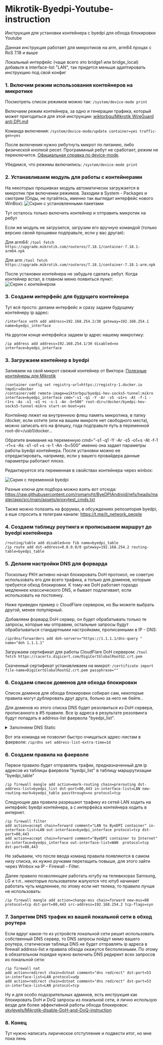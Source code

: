 # Mikrotik-Byedpi-Youtube-instruction
Инструкция для установки контейнера с byedpi для обхода блокировки Youtube

Данная инструкция работает для микротиков на arm, arm64 процах с RoS 7.18 и выше

Локальный интерфейс (чаще всего это bridge1 или bridge_local) добавьте в interface-list "LAN", так придется меньше адаптировать инструкцию под свой конфиг

### 1. Включим режим использования контейнеров на микротике
Посмотреть список режимов можно так: ``` /system/device-mode print ```

Включаем режим контейнера, за одно и генерации трафика, который может пригодиться для этой инструкции: [wiktorbgu/Mikrotik WireGuard anti DPI.md](https://gist.github.com/wiktorbgu/1f2dfe99837d8f2803483be95814d2e5)

Команда включения: ``` /system/device-mode/update container=yes traffic-gen=yes ```

После включения нужно ребутнуть микрот по питанию, либо физической кнопкой ресет. Программный ребут не сработает, режим не переключится. 
[Официальная справка по device-mode](https://help.mikrotik.com/docs/display/ROS/Device-mode).

Убедимся, что режимы включились: ``` /system/device-mode print ```

### 2. Устанавливаем модуль для работы с контейнерами
На некоторых прошивках модуль автоматически загружается в микротик при включении режимов.
Заходим в System - Packages и смотрим (Олды, не пугайтесь, именно так выглядит интерфейс нового WinBox): ![Скрин с установленными пакетами](screen1.jpg)

Тут осталось только включить контейнер и отправить микротик на ребут

Если же модуль не загрузился, загрузим его вручную командой (только версию своей прошивки подправьте, если у вас другая): 

Для arm64: ```/tool fetch https://upgrade.mikrotik.com/routeros/7.18.1/container-7.18.1-arm64.npk ```

Для arm ``` /tool fetch https://upgrade.mikrotik.com/routeros/7.18.1/container-7.18.1-arm.npk ```

После установки контейнера не забудьте сделать ребут. Когда контейнер встал, в главном меню появиться пункт: ![Скрин с контейнером ](screen2.png)

### 3. Создаем интерфейс для будущего контейнера
Тут всё просто: делаем интерфейс и сразу задаем будущему контейнеру ip адрес: 

``` /interface veth add address=192.168.254.2/30 gateway=192.168.254.1 name=byedpi_interface ```

На другом конце интерфейса задаем ip адрес нашему микротику: 

``` /ip address add address=192.168.254.1/30 disabled=no interface=byedpi_interface ```

### 3. Загружаем контейнер в byedpi
Заливаем на свой микрот свежий контейнер от Виктора: [Полезные контейнеры для Mikrotik](https://teletype.in/@wiktorbgu/containers-mikrotik)

```
/container config set registry-url=https://registry-1.docker.io tmpdir=docker
/container/add remote-image=wiktorbgu/byedpi-hev-socks5-tunnel:mikro interface=byedpi_interface cmd="-s1 -q1 -Y -Ar -s5 -o1+s -At -f-1 -r1+s -As -s1 -o1 +s -s-1 -An -b+500" root-dir=/docker/byedpi-hev-socks5-tunnel-mikro start-on-boot=yes
```
Контейнер ляжет на внутреннюю флеш память микротика, в папку /docker, если хотите (или на вашем микроте нет свободного места), можно записать его на флешку, года подправьте путь в переменной root-dir=/usb1/docker...

Обратите внимания на переменную cmd="-s1 -q1 -Y -Ar -s5 -o1+s -At -f-1 -r1+s -As -s1 -o1 +s -s-1 -An -b+500" именно она задает параметры работы byedpi контейнера. После установки можно ее отредактировать, например, если у вашего провайдера данные параметры работают плохо.

Редактируется эта переменная в свойствах контейнера через winbox: 

![Скрин с переменной byedpi ](screen3.png)

Разные ключи для подбора можно взять вот отсюда: https://raw.githubusercontent.com/romanvht/ByeDPIAndroid/refs/heads/master/app/src/main/assets/proxytest_cmds.txt

Также можно полазить на форумах, в обсуждениях репозитория byedpi, а еше спросить в телеграм канале: https://t.me/it_network_people

### 4. Создаем таблицу роутинга и прописываем маршрут до byedpi контейнера

```
/routing/table add disabled=no fib name=byedpi_table
/ip route add dst-address=0.0.0.0/0 gateway=192.168.254.2 routing-table=byedpi_table
```

### 5. Делаем настройки DNS для форварда
Поскольку РКН активно начал блокировать DoH протокол, не советую использовать его для всего трафика, а только для доменов, которым требуется обход блокировки. К тому-же DoH работает гораздо медленнее классического DNS, и бывает подлагивает, если использовать на постоянку.

Ниже приведен пример с CloudFlare сервером, но Вы можете выбрать другой, менее популярный.

Добавляем форвард DoH сервер, он будет обрабатывать только те запросы, которые мы отправим, остальные запросы будут обрабатываться стандартными настройками, прописанными в IP - DNS: 

``` /ip/dns/forwarders add doh-servers="https://1.1.1.1/dns-query " name="doh 1.1.1.1" ```

Загружаем сертификат для работы CloudFlare DoH сервером: ``` /tool fetch https://cacerts.digicert.com/DigiCertGlobalRootG2.crt.pem ```

Скаченный сертификат устанавливаем на микрот: ``` /certificate import file-name=DigiCertGlobalRootG2.crt.pem passphrase="" ```

### 6. Создаем список доменов для обхода блокировки

Список доменов для обхода блокировки собирал сам, некоторые правила могут дублировать друг друга, больно за него не бейте..

Для доменов из этого списка DNS будет резолвиться из DoH сервера, прописанного в #5 правиле. Все ip адреса в результате резолвинга будут попадать в address-list фаервола "byedpi_list".


<details>
<summary>Заполняем DNS Static</summary>
  
```
/ip dns static
add address-list=byedpi_list forward-to="doh 1.1.1.1" match-subdomain=yes name=amnezia.org type=FWD
add address-list=byedpi_list forward-to="doh 1.1.1.1" match-subdomain=yes name=googlevideo.com type=FWD
add address-list=byedpi_list forward-to="doh 1.1.1.1" match-subdomain=yes name=googletagmanager.com type=FWD
add address-list=byedpi_list forward-to="doh 1.1.1.1" match-subdomain=yes name=packages.microsoft.com type=FWD
add address-list=byedpi_list forward-to="doh 1.1.1.1" match-subdomain=yes name=youtube.com type=FWD
add address-list=byedpi_list forward-to="doh 1.1.1.1" match-subdomain=yes name=youtubei.googleapis.com type=FWD
add address-list=byedpi_list forward-to="doh 1.1.1.1" match-subdomain=yes name=ytimg.com type=FWD
add address-list=byedpi_list forward-to="doh 1.1.1.1" match-subdomain=yes name=youtu.be type=FWD
add address-list=byedpi_list forward-to="doh 1.1.1.1" match-subdomain=yes name=ggpht.com type=FWD
add address-list=byedpi_list forward-to="doh 1.1.1.1" match-subdomain=yes name=yt3.ggpht.com type=FWD
add address-list=byedpi_list forward-to="doh 1.1.1.1" match-subdomain=yes name=facebook.com type=FWD
add address-list=byedpi_list forward-to="doh 1.1.1.1" match-subdomain=yes name=flibusta.is type=FWD
add address-list=byedpi_list forward-to="doh 1.1.1.1" match-subdomain=yes name=bbc.com type=FWD
add address-list=byedpi_list forward-to="doh 1.1.1.1" match-subdomain=yes name=bbci.co.uk type=FWD
add address-list=byedpi_list forward-to="doh 1.1.1.1" match-subdomain=yes name=fbcdn.net type=FWD
add address-list=byedpi_list forward-to="doh 1.1.1.1" match-subdomain=yes name=ntc.party type=FWD
add address-list=byedpi_list forward-to="doh 1.1.1.1" match-subdomain=yes name=yt.be type=FWD
add address-list=byedpi_list forward-to="doh 1.1.1.1" match-subdomain=yes name=youtubeeducation.com type=FWD
add address-list=byedpi_list forward-to="doh 1.1.1.1" match-subdomain=yes name=youtubekids.com type=FWD
add address-list=byedpi_list forward-to="doh 1.1.1.1" match-subdomain=yes name=youtube-nocookie.com type=FWD
add address-list=byedpi_list forward-to="doh 1.1.1.1" match-subdomain=yes name=youtubefanfest.com type=FWD
add address-list=byedpi_list forward-to="doh 1.1.1.1" match-subdomain=yes name=youtubegaming.com type=FWD
add address-list=byedpi_list forward-to="doh 1.1.1.1" match-subdomain=yes name=youtubego.com type=FWD
add address-list=byedpi_list forward-to="doh 1.1.1.1" match-subdomain=yes name=yt3.googleusercontent.com type=FWD
add address-list=byedpi_list forward-to="doh 1.1.1.1" match-subdomain=yes name=l.googleusercontent.com type=FWD
add address-list=byedpi_list forward-to="doh 1.1.1.1" match-subdomain=yes name=video.google.com type=FWD
add address-list=byedpi_list forward-to="doh 1.1.1.1" match-subdomain=yes name=youtubemobilesupport.com type=FWD
add address-list=byedpi_list forward-to="doh 1.1.1.1" match-subdomain=yes name=withyoutube.com type=FWD
add address-list=byedpi_list forward-to="doh 1.1.1.1" match-subdomain=yes name=googleusercontent.com type=FWD
add address-list=byedpi_list forward-to="doh 1.1.1.1" match-subdomain=yes name=googleapis.com type=FWD
add address-list=byedpi_list forward-to="doh 1.1.1.1" match-subdomain=yes name=gvt1.com type=FWD
add address-list=byedpi_list forward-to="doh 1.1.1.1" match-subdomain=yes name=nhacmp3youtube.com type=FWD
add address-list=byedpi_list forward-to="doh 1.1.1.1" match-subdomain=yes name=nnmclub.to type=FWD
add address-list=byedpi_list forward-to="doh 1.1.1.1" match-subdomain=yes name=l.google.com type=FWD
add address-list=byedpi_list forward-to="doh 1.1.1.1" match-subdomain=yes name=play.google.com type=FWD
add address-list=byedpi_list forward-to="doh 1.1.1.1" match-subdomain=yes name=reddit.com type=FWD
add address-list=byedpi_list forward-to="doh 1.1.1.1" match-subdomain=yes name=myip.ru type=FWD
add address-list=byedpi_list forward-to="doh 1.1.1.1" match-subdomain=yes name=citricmedia.co.uk type=FWD
add address-list=byedpi_list forward-to="doh 1.1.1.1" match-subdomain=yes name=bard.google.com type=FWD
add address-list=byedpi_list forward-to="doh 1.1.1.1" match-subdomain=yes name=google.com type=FWD
add address-list=byedpi_list forward-to="doh 1.1.1.1" match-subdomain=yes name=rutracker.cc type=FWD
add address-list=byedpi_list forward-to="doh 1.1.1.1" match-subdomain=yes name=x.com type=FWD
add address-list=byedpi_list forward-to="doh 1.1.1.1" match-subdomain=yes name=1e100.net type=FWD
add address-list=byedpi_list forward-to="doh 1.1.1.1" match-subdomain=yes name=ytimg.l.google.com type=FWD
add address-list=byedpi_list forward-to="doh 1.1.1.1" match-subdomain=yes name=gstatic.com type=FWD
add address-list=byedpi_list forward-to="doh 1.1.1.1" match-subdomain=yes name=1e100.app type=FWD
add address-list=byedpi_list forward-to="doh 1.1.1.1" match-subdomain=yes name=1e100.org type=FWD
add address-list=byedpi_list forward-to="doh 1.1.1.1" match-subdomain=yes name=aws-prd.net type=FWD
add address-list=byedpi_list forward-to="doh 1.1.1.1" match-subdomain=yes name=lgappstv.com type=FWD
add address-list=byedpi_list forward-to="doh 1.1.1.1" match-subdomain=yes name=lgeapi.com type=FWD
add address-list=byedpi_list forward-to="doh 1.1.1.1" match-subdomain=yes name=lgsmartad.com type=FWD
add address-list=byedpi_list forward-to="doh 1.1.1.1" match-subdomain=yes name=lgtvonline.lge.com type=FWD
add address-list=byedpi_list forward-to="doh 1.1.1.1" match-subdomain=yes name=lgtvsdp.com type=FWD
add address-list=byedpi_list forward-to="doh 1.1.1.1" match-subdomain=yes name=ngfts.lge.com type=FWD
add address-list=byedpi_list forward-to="doh 1.1.1.1" match-subdomain=yes name=video.twimg.com type=FWD
add address-list=byedpi_list forward-to="doh 1.1.1.1" match-subdomain=yes name=googleapi.com type=FWD
add address-list=byedpi_list forward-to="doh 1.1.1.1" match-subdomain=yes name=rutracker.org type=FWD
add address-list=byedpi_list forward-to="doh 1.1.1.1" match-subdomain=yes name=t.co type=FWD
add address-list=byedpi_list forward-to="doh 1.1.1.1" match-subdomain=yes name=twtrdns.net type=FWD
add address-list=byedpi_list forward-to="doh 1.1.1.1" match-subdomain=yes name=twitter.co type=FWD
add address-list=byedpi_list forward-to="doh 1.1.1.1" match-subdomain=yes name=twitpic.com type=FWD
add address-list=byedpi_list forward-to="doh 1.1.1.1" match-subdomain=yes name=twitterinc.com type=FWD
add address-list=byedpi_list forward-to="doh 1.1.1.1" match-subdomain=yes name=twitteroauth.com type=FWD
add address-list=byedpi_list forward-to="doh 1.1.1.1" match-subdomain=yes name=twitterstat.us type=FWD
add address-list=byedpi_list forward-to="doh 1.1.1.1" match-subdomain=yes name=twitter.com type=FWD
add address-list=byedpi_list forward-to="doh 1.1.1.1" match-subdomain=yes name=goo.gl type=FWD
add address-list=byedpi_list forward-to="doh 1.1.1.1" match-subdomain=yes name=google.ru type=FWD
add address-list=byedpi_list forward-to="doh 1.1.1.1" match-subdomain=yes name=twimg.com type=FWD
add address-list=byedpi_list forward-to="doh 1.1.1.1" match-subdomain=yes name=youtube-ui.l.google.com type=FWD
add address-list=byedpi_list forward-to="doh 1.1.1.1" match-subdomain=yes name=wide-youtube.l.google.com type=FWD
add address-list=byedpi_list forward-to="doh 1.1.1.1" match-subdomain=yes name=docs.google.com type=FWD
```
</details>

Вот эта команда не позволит быстро очищаться адрес-листам в фаерволе: ``` /ip/dns set address-list-extra-time=1d ```

### 6. Создаем правила на фаерволе
Первое правило будет отправлять трафик, предназначенный для ip адресов из таблицы фаервола "byedpi_list" в таблицу маршрутизации "byedpi_table"

```
/ip firewall mangle add action=mark-routing chain=prerouting dst-address-list=byedpi_list dst-port=80,443 in-interface-list=LAN new-routing-mark=byedpi_table passthrough=no protocol=tcp
```

Следующие два правила разрешают трафику из сетей LAN ходить на интерфейс byedpi контейнера, а с интерфейса контейнера ходить в интернет. 

```
/ip firewall filter
add action=accept chain=forward comment="LAN to ByeDPI container" in-interface-list=LAN out-interface=byedpi_interface protocol=tcp dst-port=80,443
add action=accept chain=forward comment="ByeDPI container to Internet" in-interface=byedpi_interface out-interface-list=WAN  protocol=tcp dst-port=80,443
```

Не забываем, что после ввода команд правила появляются в самом низу списка, их нужно ручками перетащить повыше, для этого зайти через Winbox на IP - Firewall - Filter.

Далее правило позволяющее работать ютубу на телевизорах Samsung, LG и т.п.. некоторые пользователи жалуются что ютуб начинает работать чуть медленнее, по этому если нет телека, то правило лучше не использовать:
```
/ip firewall mangle add action=change-mss chain=forward new-mss=88 protocol=tcp dst-port=80,443 src-address=192.168.254.2 tcp-flags=syn
```

### 7. Запретим DNS трафик из вашей локальной сети в обход роутера
Если вдруг какое-то из устройств локальной сети решит использовать собственный DNS сервер, то DNS запросы пойдут мимо вашего роутера, статическая таблица DNS не будет отправлять ip адреса в firewall address-list и правила обхода окажутся бесполезными. По этому в обязательном порядке нужно включить DNS редирект всех запросов из локальной сети:

```
/ip firewall nat
add action=redirect chain=dstnat comment="dns redirect" dst-port=53 in-interface-list=LAN protocol=udp
add action=redirect chain=dstnat comment="dns redirect" dst-port=53 in-interface-list=LAN protocol=tcp
```

Ну и для особо подозрительных админов, есть инструкция как блокировать DoH и DoQ запросы из локальной сети, я лично использую везде для более эффективной работы обхода блокировок: 
[skylevels/Mikrotik-disable-DoH-and-DoQ-instruction](https://github.com/skylevels/Mikrotik-disable-DoH-and-DoQ-instruction)

### 8. Конец
Тут нужно написать лирическое отступление и подвести итог, но мне пока лень

